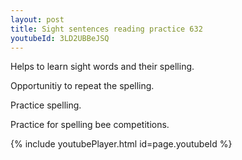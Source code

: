 ```yaml
---
layout: post
title: Sight sentences reading practice 632
youtubeId: 3LD2UBBeJSQ
---
```

 
 
Helps to learn sight words and their spelling.

Opportunitiy to repeat the spelling. 

Practice spelling. 
 
Practice for spelling bee competitions. 
 
{% include youtubePlayer.html id=page.youtubeId %}
 
 
